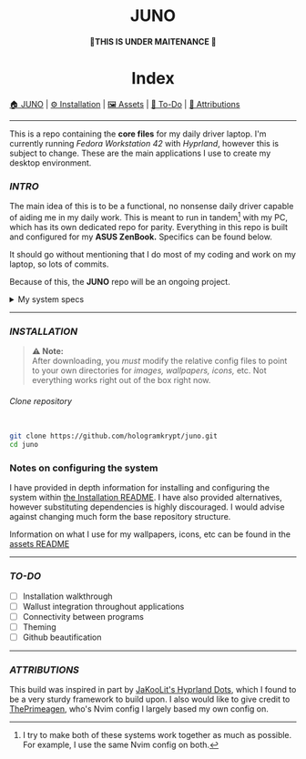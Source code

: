 <h1 align=center>JUNO</h1>


<h4 align=center>🚧THIS IS UNDER MAITENANCE 🚧</h4>

<h1 align=center>Index</h1>

[🏠 JUNO](README.md) | [⚙️ Installation](github/INSTALL.md) | [🖼️ Assets](github/ASSETS.md) | [📝 To-Do](#to-do) | [📜 Attributions](#attributions)

---

This is a repo containing the **core files** for my daily driver laptop. I'm currently running *Fedora Workstation 42* with *Hyprland*, however this is subject to change. These are the main applications I use to create my desktop environment.



### *INTRO*

The main idea of this is to be a functional, no nonsense daily driver capable of aiding me in my daily work. This is meant to run in tandem[^1] with my PC, which has its own dedicated repo for parity. Everything in this repo is built and configured for my **ASUS ZenBook.** Specifics can be found below. 

<p1>
It should go without mentioning that I do most of my coding and work on my laptop, so lots of commits.
</p1>

Because of this, the **JUNO** repo will be an ongoing project.



<details>
	<summary>My system specs</summary>

|             Hardware	        |          Specification                                      |
|                 ------               |                ------                                             |
|                 CPU	            |             Intel Core i7-8565U  4.60 GHz        |
|                 GPU	            |             Intel UHD Integrated Graphics        |
|              Memory	        |              16 GB                                             |
|              Storage	            |               1 TB                                              |
|                 WM	            |            Hyprland                                          |          
|               Distro	            |            Fedora 42                                         |
|                Shell               |              Bash                                               |          
|              Display	            |           1920x1080  @ 60fps                         |

</details>

---

### *INSTALLATION*

> **⚠️ Note:**  
> After downloading, you *must* modify the relative config files to point to your own directories for *images, wallpapers, icons,* etc. Not everything works right out of the box right now.

###### Clone repository

```bash

git clone https://github.com/hologramkrypt/juno.git
cd juno

```

### Notes on configuring the system

I have provided in depth information for installing and configuring the system within [the Installation README](github/INSTALL.md). I have also provided alternatives, however substituting dependencies is highly discouraged. I would advise against changing much form the base repository structure.

Information on what I use for my wallpapers, icons, etc can be found in the [assets README](github/ASSETS.md)

---

### *TO-DO*

- [ ] Installation walkthrough
- [ ] Wallust integration throughout applications
- [ ] Connectivity between programs
- [ ] Theming
- [ ] Github beautification

---

### *ATTRIBUTIONS*

This build was inspired in part by [JaKooLit's Hyprland Dots](https://github.com/JaKooLit/Hyprland-Dots), which I found to be a very sturdy framework to build upon. I also would like to give credit to [ThePrimeagen](https://github.com/ThePrimeagen), who's Nvim config I largely based my own config on.


[^1]: I try to make both of these systems work together as much as possible. For example, I use the same Nvim config on both.

